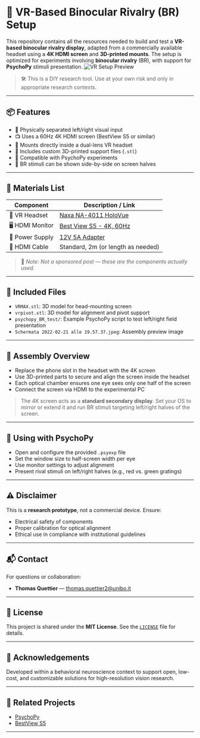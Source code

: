 # 🧠 VR-Based Binocular Rivalry (BR) Setup

This repository contains all the resources needed to build and test a **VR-based binocular rivalry display**, adapted from a commercially available headset using a **4K HDMI screen** and **3D-printed mounts**. The setup is optimized for experiments involving **binocular rivalry** (BR), with support for **PsychoPy** stimuli presentation.
![VR Setup Preview](image/br_setup.png)

> 🛠️ This is a DIY research tool. Use at your own risk and only in appropriate research contexts.

---

## 📦 Features

- 🔄 Physically separated left/right visual input
- 📺 Uses a 60Hz 4K HDMI screen (BestView S5 or similar)
- 🧲 Mounts directly inside a dual-lens VR headset
- 🧩 Includes custom 3D-printed support files (`.stl`)
- 🎯 Compatible with PsychoPy experiments
- 🧪 BR stimuli can be shown side-by-side on screen halves

---

## 🧱 Materials List

| Component        | Description / Link |
|------------------|--------------------|
| 🥽 VR Headset    | [Naxa NA-4011 HoloVue](https://www.ubuy.sn/fr/product/2EMBZGRW-naxa-na-4011-holovue-vr-glasses) |
| 🖥️ HDMI Monitor  | [Best View S5 - 4K, 60Hz](https://www.amazon.it/dp/B07PLDDZBY) |
| 🔌 Power Supply  | [12V 5A Adapter](https://www.amazon.it/dp/B07XDSR4DK) |
| 🔗 HDMI Cable    | Standard, 2m (or length as needed) |

> 🧾 *Note: Not a sponsored post — these are the components actually used.*

---

## 🧩 Included Files

- `VRMAX.stl`: 3D model for head-mounting screen
- `vrpivot.stl`: 3D model for alignment and pivot support
- `psychopy_BR_test/`: Example PsychoPy script to test left/right field presentation
- `Schermata 2022-02-21 alle 19.57.37.jpeg`: Assembly preview image

---

## 🔧 Assembly Overview

- Replace the phone slot in the headset with the 4K screen
- Use 3D-printed parts to secure and align the screen inside the headset
- Each optical chamber ensures one eye sees only one half of the screen
- Connect the screen via HDMI to the experimental PC

> The 4K screen acts as a **standard secondary display**. Set your OS to mirror or extend it and run BR stimuli targeting left/right halves of the screen.

---

## 🎯 Using with PsychoPy

- Open and configure the provided `.psyexp` file
- Set the window size to half-screen width per eye
- Use monitor settings to adjust alignment
- Present rival stimuli on left/right halves (e.g., red vs. green gratings)

---

## ⚠️ Disclaimer

This is a **research prototype**, not a commercial device. Ensure:
- Electrical safety of components
- Proper calibration for optical alignment
- Ethical use in compliance with institutional guidelines

---

## 📬 Contact

For questions or collaboration:

- **Thomas Quettier** — [thomas.quettier2@unibo.it](mailto:thomas.quettier2@unibo.it)

---

## 📄 License

This project is shared under the **MIT License**. See the [`LICENSE`](LICENSE) file for details.

---

## 🙏 Acknowledgements

Developed within a behavioral neuroscience context to support open, low-cost, and customizable solutions for high-resolution vision research.

---

## 🔗 Related Projects

- [PsychoPy](https://www.psychopy.org/)
- [BestView S5](https://www.amazon.it/dp/B07PLDDZBY)

---
